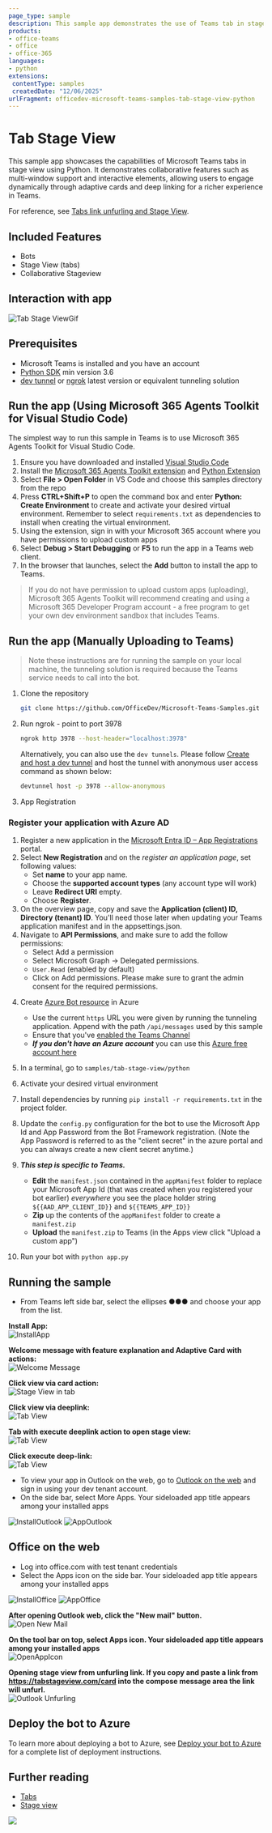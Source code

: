 ```yaml
---
page_type: sample
description: This sample app demonstrates the use of Teams tab in stage view using Python, featuring collaborative elements and interactive capabilities.
products:
- office-teams
- office
- office-365
languages:
- python
extensions:
 contentType: samples
 createdDate: "12/06/2025"
urlFragment: officedev-microsoft-teams-samples-tab-stage-view-python
---
```


# Tab Stage View

This sample app showcases the capabilities of Microsoft Teams tabs in stage view using Python. It demonstrates collaborative features such as multi-window support and interactive elements, allowing users to engage dynamically through adaptive cards and deep linking for a richer experience in Teams.

For reference, see [Tabs link unfurling and Stage View](https://docs.microsoft.com/microsoftteams/platform/tabs/tabs-link-unfurling).

## Included Features
* Bots
* Stage View (tabs)
* Collaborative Stageview

## Interaction with app

![Tab Stage ViewGif](Images/TabStageView.gif)

## Prerequisites

- Microsoft Teams is installed and you have an account
- [Python SDK](https://www.python.org/downloads/) min version 3.6
- [dev tunnel](https://learn.microsoft.com/en-us/azure/developer/dev-tunnels/get-started?tabs=windows) or [ngrok](https://ngrok.com/) latest version or equivalent tunneling solution

## Run the app (Using Microsoft 365 Agents Toolkit for Visual Studio Code)

The simplest way to run this sample in Teams is to use Microsoft 365 Agents Toolkit for Visual Studio Code.

1. Ensure you have downloaded and installed [Visual Studio Code](https://code.visualstudio.com/docs/setup/setup-overview)
1. Install the [Microsoft 365 Agents Toolkit extension](https://marketplace.visualstudio.com/items?itemName=TeamsDevApp.ms-teams-vscode-extension) and [Python Extension](https://marketplace.visualstudio.com/items?itemName=ms-python.python)
1. Select **File > Open Folder** in VS Code and choose this samples directory from the repo
1. Press **CTRL+Shift+P** to open the command box and enter **Python: Create Environment** to create and activate your desired virtual environment. Remember to select `requirements.txt` as dependencies to install when creating the virtual environment.
1. Using the extension, sign in with your Microsoft 365 account where you have permissions to upload custom apps
1. Select **Debug > Start Debugging** or **F5** to run the app in a Teams web client.
1. In the browser that launches, select the **Add** button to install the app to Teams.

> If you do not have permission to upload custom apps (uploading), Microsoft 365 Agents Toolkit will recommend creating and using a Microsoft 365 Developer Program account - a free program to get your own dev environment sandbox that includes Teams.

## Run the app (Manually Uploading to Teams)

> Note these instructions are for running the sample on your local machine, the tunneling solution is required because the Teams service needs to call into the bot.

1) Clone the repository

    ```bash
    git clone https://github.com/OfficeDev/Microsoft-Teams-Samples.git
    ```

2) Run ngrok - point to port 3978

   ```bash
   ngrok http 3978 --host-header="localhost:3978"
   ```

   Alternatively, you can also use the `dev tunnels`. Please follow [Create and host a dev tunnel](https://learn.microsoft.com/en-us/azure/developer/dev-tunnels/get-started?tabs=windows) and host the tunnel with anonymous user access command as shown below:

   ```bash
   devtunnel host -p 3978 --allow-anonymous
   ```

3) App Registration

### Register your application with Azure AD

1. Register a new application in the [Microsoft Entra ID – App Registrations](https://go.microsoft.com/fwlink/?linkid=2083908) portal.
2. Select **New Registration** and on the *register an application page*, set following values:
    * Set **name** to your app name.
    * Choose the **supported account types** (any account type will work)
    * Leave **Redirect URI** empty.
    * Choose **Register**.
3. On the overview page, copy and save the **Application (client) ID, Directory (tenant) ID**. You'll need those later when updating your Teams application manifest and in the appsettings.json.
4. Navigate to **API Permissions**, and make sure to add the follow permissions:
    * Select Add a permission
    * Select Microsoft Graph -> Delegated permissions.
    * `User.Read` (enabled by default)
    * Click on Add permissions. Please make sure to grant the admin consent for the required permissions.

4) Create [Azure Bot resource](https://docs.microsoft.com/azure/bot-service/bot-service-quickstart-registration) in Azure
    - Use the current `https` URL you were given by running the tunneling application. Append with the path `/api/messages` used by this sample
    - Ensure that you've [enabled the Teams Channel](https://docs.microsoft.com/azure/bot-service/channel-connect-teams?view=azure-bot-service-4.0)
    - __*If you don't have an Azure account*__ you can use this [Azure free account here](https://azure.microsoft.com/free/)

5) In a terminal, go to `samples/tab-stage-view/python`

6) Activate your desired virtual environment

7) Install dependencies by running ```pip install -r requirements.txt``` in the project folder.

8) Update the `config.py` configuration for the bot to use the Microsoft App Id and App Password from the Bot Framework registration. (Note the App Password is referred to as the "client secret" in the azure portal and you can always create a new client secret anytime.)

9) __*This step is specific to Teams.*__
    - **Edit** the `manifest.json` contained in the `appManifest` folder to replace your Microsoft App Id (that was created when you registered your bot earlier) *everywhere* you see the place holder string `${{AAD_APP_CLIENT_ID}}` and `${{TEAMS_APP_ID}}`
    - **Zip** up the contents of the `appManifest` folder to create a `manifest.zip`
    - **Upload** the `manifest.zip` to Teams (in the Apps view click "Upload a custom app")

10) Run your bot with `python app.py`

## Running the sample

- From Teams left side bar, select the ellipses ●●● and choose your app from the list.

**Install App:**  
![InstallApp](Images/1.Install.png)

**Welcome message with feature explanation and Adaptive Card with actions:**  
![Welcome Message](Images/WelcomeMessage.png)

**Click view via card action:**  
![Stage View in tab](Images/ViewViaCard.png)

**Click view via deeplink:**  
![Tab View](Images/ViewViaDeepLink.png)

**Tab with execute deeplink action to open stage view:**  
![Tab View](Images/StageViewTab.png)

**Click execute deep-link:**  
![Tab View](Images/TabDeepLink.png)

- To view your app in Outlook on the web, go to [Outlook on the web](https://outlook.office.com/mail/) and sign in using your dev tenant account.
- On the side bar, select More Apps. Your sideloaded app title appears among your installed apps

![InstallOutlook](Images/InstallOutlook.png)
![AppOutlook](Images/AppOutlook.png)

## Office on the web

- Log into office.com with test tenant credentials
- Select the Apps icon on the side bar. Your sideloaded app title appears among your installed apps

![InstallOffice](Images/InstallOffice.png)
![AppOffice](Images/AppOffice.png)

**After opening Outlook web, click the "New mail" button.**  
![Open New Mail](Images/OpenNewMail.png)

**On the tool bar on top, select Apps icon. Your sideloaded app title appears among your installed apps**  
![OpenAppIcon](Images/OpenAppIcon.png)

**Opening stage view from unfurling link. If you copy and paste a link from https://tabstageview.com/card into the compose message area the link will unfurl.**  
![Outlook Unfurling](Images/OutlookUnfurling.png)

## Deploy the bot to Azure

To learn more about deploying a bot to Azure, see [Deploy your bot to Azure](https://aka.ms/azuredeployment) for a complete list of deployment instructions.

## Further reading

- [Tabs](https://learn.microsoft.com/microsoftteams/platform/tabs/what-are-tabs)
- [Stage view](https://learn.microsoft.com/microsoftteams/platform/tabs/tabs-link-unfurling#stage-view)

<img src="https://pnptelemetry.azurewebsites.net/microsoft-teams-samples/samples/tab-stage-view-python" />